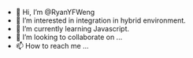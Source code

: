 - 👋 Hi, I’m @RyanYFWeng
- 👀 I’m interested in integration in hybrid environment.
- 🌱 I’m currently learning Javascript.
- 💞️ I’m looking to collaborate on ...
- 📫 How to reach me ...

<!---
RyanYFWeng/RyanYFWeng is a ✨ special ✨ repository because its `README.md` (this file) appears on your GitHub profile.
You can click the Preview link to take a look at your changes.
--->
